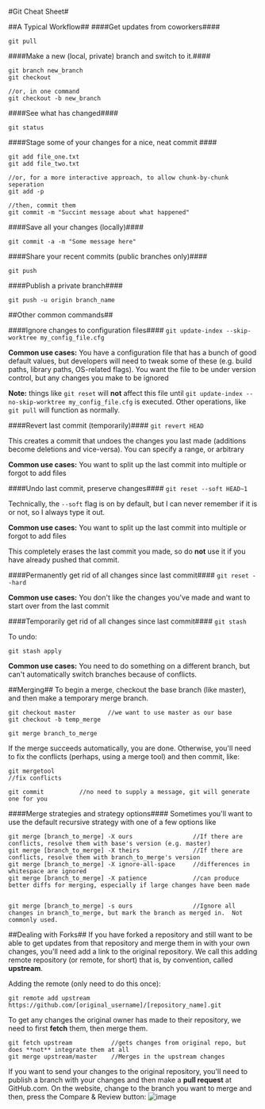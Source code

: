 #Git Cheat Sheet#

##A Typical Workflow##
####Get updates from coworkers####

`git pull` 

####Make a new (local, private) branch and switch to it.####
```
git branch new_branch
git checkout 

//or, in one command
git checkout -b new_branch
```

####See what has changed####
```
git status
```

####Stage some of your changes for a nice, neat commit ####
```
git add file_one.txt
git add file_two.txt

//or, for a more interactive approach, to allow chunk-by-chunk seperation
git add -p

//then, commit them
git commit -m "Succint message about what happened"
```

####Save all your changes (locally)####
```
git commit -a -m "Some message here"
```

####Share your recent commits (public branches only)####
```
git push
```

####Publish a private branch####
```
git push -u origin branch_name
```


##Other common commands##

####Ignore changes to configuration files####
`git update-index --skip-worktree my_config_file.cfg`

**Common use cases:** You have a configuration file that has a bunch of good default values, but developers will need to tweak some of these (e.g. build paths, library paths, OS-related flags).  You want the file to be under version control, but any changes you make to be ignored

**Note:** things like `git reset` will **not** affect this file until `git update-index --no-skip-worktree my_config_file.cfg` is executed.  Other operations, like `git pull` will function as normally.

####Revert last commit (temporarily)####
`git revert HEAD`

This creates a commit that undoes the changes you last made (additions become deletions and vice-versa).  You can specify a range, or arbitrary

**Common use cases:** You want to split up the last commit into multiple or forgot to add files



####Undo last commit, preserve changes####
`git reset --soft HEAD~1`

Technically, the `--soft` flag is on by default, but I can never remember if it is or not, so I always type it out.

**Common use cases:** You want to split up the last commit into multiple or forgot to add files

This completely erases the last commit you made, so do **not** use it if you have already pushed that commit.


####Permanently get rid of all changes since last commit####
`git reset --hard`

**Common use cases:** You don't like the changes you've made and want to start over from the last commit

####Temporarily get rid of all changes since last commit####
`git stash`

To undo:

`git stash apply`

**Common use cases:** You need to do something on a different branch, but can't automatically switch branches because of conflicts.

##Merging##
To begin a merge, checkout the base branch (like master), and then make a temporary merge branch.
```
git checkout master	        //we want to use master as our base
git checkout -b temp_merge

git merge branch_to_merge
```
If the merge succeeds automatically, you are done.  Otherwise, you'll need to fix the conflicts (perhaps, using a merge tool) and then commit, like:

```
git mergetool
//fix conflicts

git commit 			//no need to supply a message, git will generate one for you
```

####Merge strategies and strategy options####
Sometimes you'll want to use the default recursive strategy with one of a few options like
```
git merge [branch_to_merge] -X ours 				//If there are conflicts, resolve them with base's version (e.g. master)
git merge [branch_to_merge] -X theirs			 	//If there are conflicts, resolve them with branch_to_merge's version
git merge [branch_to_merge] -X ignore-all-space   	//differences in whitespace are ignored
git merge [branch_to_merge] -X patience				//can produce better diffs for merging, especially if large changes have been made


git merge [branch_to_merge] -s ours 				//Ignore all changes in branch_to_merge, but mark the branch as merged in.  Not commonly used.
```


##Dealing with Forks##
If you have forked a repository and still want to be able to get updates from that repository and merge them in with your own changes, you'll need add a link to the original repository.  We call this adding remote repository (or remote, for short) that is, by convention, called **upstream**.

Adding the remote (only need to do this once):
```
git remote add upstream https://github.com/[original_username]/[repository_name].git
```

To get any changes the original owner has made to their repository, we need to first **fetch** them, then merge them.
```
git fetch upstream           //gets changes from original repo, but does **not** integrate them at all
git merge upstream/master    //Merges in the upstream changes
```

If you want to send your changes to the original repository, you'll need to publish a branch with your changes and then make a **pull request** at GitHub.com.
On the website, change to the branch you want to merge and then, press the Compare & Review button:
![image](https://cloud.githubusercontent.com/assets/6819944/3727985/f19bb00e-16a3-11e4-859c-bc93d85248ae.png)

